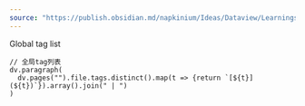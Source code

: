 ```yaml
---
source: "https://publish.obsidian.md/napkinium/Ideas/Dataview/Learnings/Dataview+Learnings"
---
```



Global tag list

```
// 全局tag列表
dv.paragraph(
  dv.pages("").file.tags.distinct().map(t => {return `[${t}](${t})`}).array().join(" | ")
)
```
